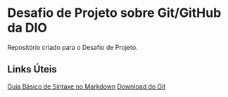 # Desafio de Projeto sobre Git/GitHub da DIO

Repositório criado para o Desafio de Projeto.

## Links Úteis
[Guia Básico de Sintaxe no Markdown](https://www.markdownguide.org/basic-syntax/)
[Download do Git](https://git-scm.com/)
